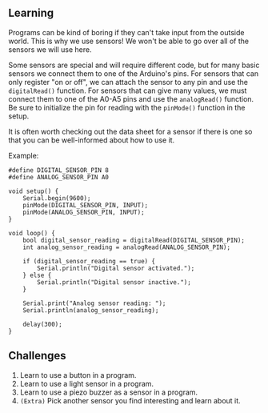 ## Learning
Programs can be kind of boring if they can't take input from the outside
world. This is why we use sensors! We won't be able to go over all of
the sensors we will use here.

Some sensors are special and will require different code, but for many basic
sensors we connect them to one of the Arduino's pins. For sensors that can
only register "on or off", we can attach the sensor to any pin and use
the `digitalRead()` function. For sensors that can give many values, we must
connect them to one of the A0-A5 pins and use the `analogRead()` function.
Be sure to initialize the pin for reading with the `pinMode()` function in
the setup.

It is often worth checking out the data sheet for a sensor if there is one
so that you can be well-informed about how to use it.

Example:
```
#define DIGITAL_SENSOR_PIN 8
#define ANALOG_SENSOR_PIN A0

void setup() {
    Serial.begin(9600);
    pinMode(DIGITAL_SENSOR_PIN, INPUT);
    pinMode(ANALOG_SENSOR_PIN, INPUT);
}

void loop() {
    bool digital_sensor_reading = digitalRead(DIGITAL_SENSOR_PIN);
    int analog_sensor_reading = analogRead(ANALOG_SENSOR_PIN);

    if (digital_sensor_reading == true) {
        Serial.println("Digital sensor activated.");
    } else {
        Serial.println("Digital sensor inactive.");
    }

    Serial.print("Analog sensor reading: ");
    Serial.println(analog_sensor_reading);

    delay(300);
}
```

## Challenges
1. Learn to use a button in a program.
2. Learn to use a light sensor in a program.
3. Learn to use a piezo buzzer as a sensor in a program.
4. `(Extra)` Pick another sensor you find interesting and learn about it.
